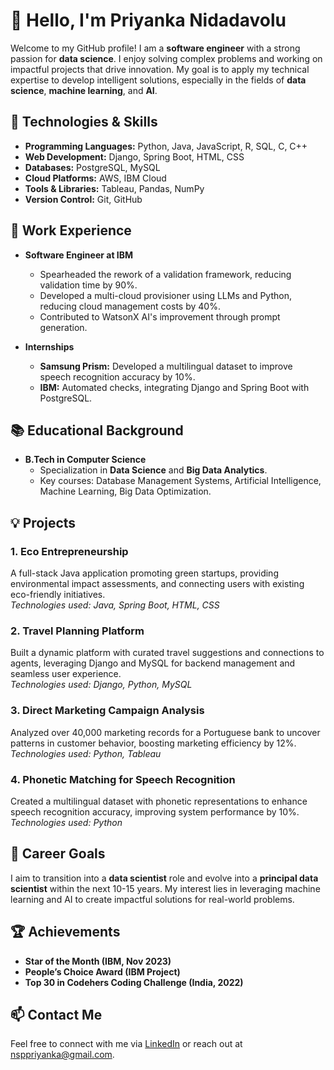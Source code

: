 # 👋 Hello, I'm Priyanka Nidadavolu

Welcome to my GitHub profile! I am a **software engineer** with a strong passion for **data science**. I enjoy solving complex problems and working on impactful projects that drive innovation. My goal is to apply my technical expertise to develop intelligent solutions, especially in the fields of **data science**, **machine learning**, and **AI**.

## 🔧 Technologies & Skills
- **Programming Languages:** Python, Java, JavaScript, R, SQL, C, C++
- **Web Development:** Django, Spring Boot, HTML, CSS
- **Databases:** PostgreSQL, MySQL
- **Cloud Platforms:** AWS, IBM Cloud
- **Tools & Libraries:** Tableau,  Pandas, NumPy
- **Version Control:** Git, GitHub

## 💼 Work Experience
- **Software Engineer at IBM**  
  - Spearheaded the rework of a validation framework, reducing validation time by 90%.  
  - Developed a multi-cloud provisioner using LLMs and Python, reducing cloud management costs by 40%.  
  - Contributed to WatsonX AI's improvement through prompt generation.
  
- **Internships**  
  - **Samsung Prism:** Developed a multilingual dataset to improve speech recognition accuracy by 10%.  
  - **IBM:** Automated checks, integrating Django and Spring Boot with PostgreSQL.

## 📚 Educational Background
- **B.Tech in Computer Science**  
  - Specialization in **Data Science** and **Big Data Analytics**.
  - Key courses: Database Management Systems, Artificial Intelligence, Machine Learning, Big Data Optimization.

## 💡 Projects
### 1. **Eco Entrepreneurship**  
   A full-stack Java application promoting green startups, providing environmental impact assessments, and connecting users with existing eco-friendly initiatives.  
   _Technologies used: Java, Spring Boot, HTML, CSS_

### 2. **Travel Planning Platform**  
   Built a dynamic platform with curated travel suggestions and connections to agents, leveraging Django and MySQL for backend management and seamless user experience.  
   _Technologies used: Django, Python, MySQL_

### 3. **Direct Marketing Campaign Analysis**  
   Analyzed over 40,000 marketing records for a Portuguese bank to uncover patterns in customer behavior, boosting marketing efficiency by 12%.  
   _Technologies used: Python, Tableau_

### 4. **Phonetic Matching for Speech Recognition**  
   Created a multilingual dataset with phonetic representations to enhance speech recognition accuracy, improving system performance by 10%.  
   _Technologies used: Python_

## 🎯 Career Goals
I aim to transition into a **data scientist** role and evolve into a **principal data scientist** within the next 10-15 years. My interest lies in leveraging machine learning and AI to create impactful solutions for real-world problems.

## 🏆 Achievements
- **Star of the Month (IBM, Nov 2023)**
- **People’s Choice Award (IBM Project)**
- **Top 30 in Codehers Coding Challenge (India, 2022)**

## 📫 Contact Me
Feel free to connect with me via [LinkedIn](https://linkedin.com/in/priyanka-nidadavolu) or reach out at nsppriyanka@gmail.com.
